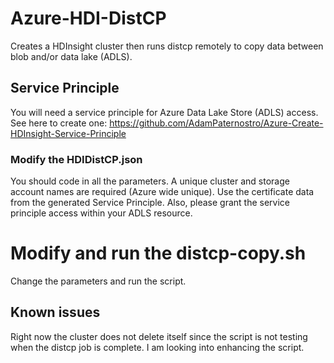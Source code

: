 # Azure-HDI-DistCP
Creates a HDInsight cluster then runs distcp remotely to copy data between blob and/or data lake (ADLS).

## Service Principle
You will need a service principle for Azure Data Lake Store (ADLS) access.  See here to create one: https://github.com/AdamPaternostro/Azure-Create-HDInsight-Service-Principle

### Modify the HDIDistCP.json
You should code in all the parameters.  A unique cluster and storage account names are required (Azure wide unique).  Use the certificate data from the generated Service Principle.  Also, please grant the service principle access within your ADLS resource.  

# Modify and run the distcp-copy.sh
Change the parameters and run the script.

## Known issues
Right now the cluster does not delete itself since the script is not testing when the distcp job is complete.  I am looking into enhancing the script.
